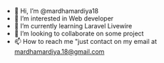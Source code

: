 - 👋 Hi, I’m @mardhamardiya18
- 👀 I’m interested in Web developer
- 🌱 I’m currently learning Laravel Livewire
- 💞️ I’m looking to collaborate on some project
- 📫 How to reach me "just contact on my email at mardhamardiya.18@gmail.com

<!---
mardhamardiya18/mardhamardiya18 is a ✨ special ✨ repository because its `README.md` (this file) appears on your GitHub profile.
You can click the Preview link to take a look at your changes.
--->

